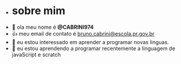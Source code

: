 - # sobre mim
- 👋 ola meu nome é **@CABRINI974**
- :+1: meu email de contato é bruno.cabrini@escola.pr.gov.br
- 👀 eu estou interessado em aprender a programar novas linguas.
- 🌱 eu estou aprendendo a programar recentemente a linguagem de javaScript e scratch

